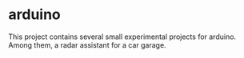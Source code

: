 # arduino

This project contains several small experimental projects for arduino.
Among them, a radar assistant for a car garage.

